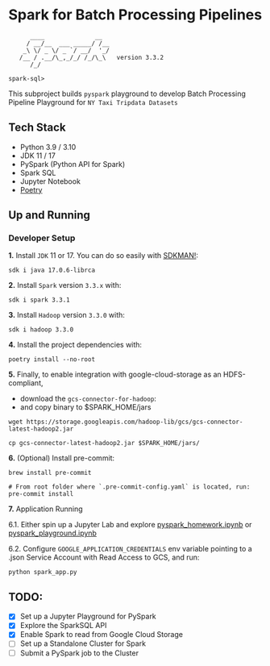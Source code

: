 # Spark for Batch Processing Pipelines

```
      ____              __
     / __/__  ___ _____/ /__
    _\ \/ _ \/ _ `/ __/  '_/
   /__ / .__/\_,_/_/ /_/\_\   version 3.3.2
      /_/

spark-sql>
```

This subproject builds `pyspark` playground to develop Batch Processing Pipeline Playground for `NY Taxi Tripdata Datasets`

## Tech Stack
- Python 3.9 / 3.10
- JDK 11 / 17
- PySpark (Python API for Spark)
- Spark SQL
- Jupyter Notebook
- [Poetry](https://python-poetry.org/docs/)

## Up and Running

### Developer Setup

**1.** Install `JDK` 11 or 17. You can do so easily with [SDKMAN!](https://sdkman.io/):

```shell
sdk i java 17.0.6-librca
```

**2.** Install `Spark` version `3.3.x` with:

```shell
sdk i spark 3.3.1
```

**3.** Install `Hadoop` version `3.3.0` with:
```shell
sdk i hadoop 3.3.0
```

**4.** Install the project dependencies with:
```shell
poetry install --no-root
```

**5.** Finally, to enable integration with google-cloud-storage as an HDFS-compliant,
- download the `gcs-connector-for-hadoop`:
- and copy binary to $SPARK_HOME/jars

```shell
wget https://storage.googleapis.com/hadoop-lib/gcs/gcs-connector-latest-hadoop2.jar
```
```
cp gcs-connector-latest-hadoop2.jar $SPARK_HOME/jars/
```

**6.** (Optional) Install pre-commit:
```shell
brew install pre-commit

# From root folder where `.pre-commit-config.yaml` is located, run:
pre-commit install
```

**7.** Application Running

6.1. Either spin up a Jupyter Lab and explore [pyspark_homework.ipynb](https://github.com/iobruno/data-engineering-zoomcamp/blob/master/week5/pyspark/pyspark_homework.ipynb)
or [pyspark_playground.ipynb](https://github.com/iobruno/data-engineering-zoomcamp/blob/master/week5/pyspark/pyspark_playground.ipynb)

6.2. Configure `GOOGLE_APPLICATION_CREDENTIALS` env variable pointing to a .json
Service Account with Read Access to GCS, and run:

```shell
python spark_app.py
```

## TODO:
- [X] Set up a Jupyter Playground for PySpark
- [X] Explore the SparkSQL API
- [X] Enable Spark to read from Google Cloud Storage
- [ ] Set up a Standalone Cluster for Spark
- [ ] Submit a PySpark job to the Cluster
